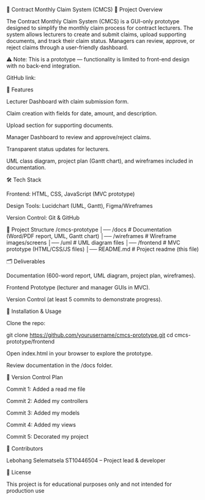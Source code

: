 📌 Contract Monthly Claim System (CMCS)
📖 Project Overview

The Contract Monthly Claim System (CMCS) is a GUI-only prototype designed to simplify the monthly claim process for contract lecturers. The system allows lecturers to create and submit claims, upload supporting documents, and track their claim status. Managers can review, approve, or reject claims through a user-friendly dashboard.

⚠️ Note: This is a prototype — functionality is limited to front-end design with no back-end integration.

GitHub link: 

🚀 Features

Lecturer Dashboard with claim submission form.

Claim creation with fields for date, amount, and description.

Upload section for supporting documents.

Manager Dashboard to review and approve/reject claims.

Transparent status updates for lecturers.

UML class diagram, project plan (Gantt chart), and wireframes included in documentation.

🛠️ Tech Stack

Frontend: HTML, CSS, JavaScript (MVC prototype)

Design Tools: Lucidchart (UML, Gantt), Figma/Wireframes

Version Control: Git & GitHub

📂 Project Structure
/cmcs-prototype
│── /docs              # Documentation (Word/PDF report, UML, Gantt chart)
│── /wireframes        # Wireframe images/screens
│── /uml               # UML diagram files
│── /frontend          # MVC prototype (HTML/CSS/JS files)
│── README.md          # Project readme (this file)

🗂️ Deliverables

Documentation (600-word report, UML diagram, project plan, wireframes).

Frontend Prototype (lecturer and manager GUIs in MVC).

Version Control (at least 5 commits to demonstrate progress).

📌 Installation & Usage

Clone the repo:

git clone https://github.com/yourusername/cmcs-prototype.git
cd cmcs-prototype/frontend


Open index.html in your browser to explore the prototype.

Review documentation in the /docs folder.

🔀 Version Control Plan

Commit 1: Added a read me file

Commit 2: Added my controllers

Commit 3: Added my models

Commit 4: Added my views

Commit 5: Decorated my project

👥 Contributors

Lebohang Selematsela ST10446504 – Project lead & developer

📜 License

This project is for educational purposes only and not intended for production use
